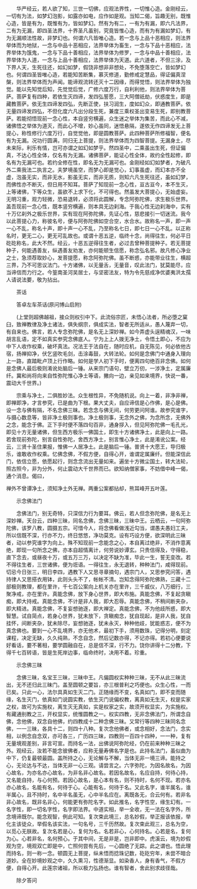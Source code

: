 <!-- { "loadSidebar": true } -->
　　华严经云，若人欲了知，三世一切佛，应观法界性，一切惟心造。金刚经云，一切有为法，如梦幻泡影，如露亦如电，应作如是观。当知二偈，旨趣无别，既惟心造，皆是有为，既惟有为，皆如梦幻。然有为有二，一有为有漏，即六凡法界，二有为无漏，即四圣法界，十界圣凡虽别，究竟皆惟心造，而有为有漏如梦幻，有为无漏顺法性故，非梦幻也。何谓六凡皆唯心造。若一念与上品十恶相应，则法界举体而为地狱，一念与中品十恶相应，法界举体为畜生，一念与下品十恶相应，法界举体为饿鬼，一念与下品十善相应，法界举体为修罗，一念与中品十善相应，法界举体为人道，一念与上品十善相应，法界举体为天道。此六道者，不但三涂，及下界人天，生死往还，如幻如梦，假饶非想非非想处，不免堕落空亡，皆如梦幻也。何谓四圣皆唯心造，若能知苦断集，慕灭修道，勤修戒定慧品，得证偏真涅槃，则法界举体而为声闻。能谛观流转还灭十二因缘，而得觉悟，则法界举体为独觉。能以先知觉后知，先觉觉后觉，广修六度万行，自利利他，则法界举体为菩萨。菩萨复有四种，若依生灭四谛，发四弘誓愿，三大阿僧祇劫，伏惑度生，即是藏教菩萨。依无生四谛发四弘，先断正使，扶习润生，度如幻众，即通教菩萨。依无量四谛发四弘，不但化度六凡出分段生死，兼度三乘权圣出变易生死，即别教菩萨。若能彻悟现前一念心性，本自竖穷横遍，众生迷之举体为集苦，而此心不减，诸佛悟之举体为道灭，而此心不增，妙心虽同，迷悟悬隔，遂依无作四谛发无上菩提心，称性修行六度万行，自觉觉他，即是圆教菩萨。此四种菩萨所修福智，便名有为无漏。况功行圆满，同归无上菩提，则法界举体而为四智菩提。无漏身土，尽未来际，利乐有情，岂可亦谓之如幻如梦乎。然四圣中，二乘虽出生死，但证偏真，不达心性全体，仅名有为无漏。诸佛菩萨，能证心性全体，故约全性起修，即名有为无漏可也。若约全修在性，即名无为无漏可也。金刚经如幻如梦者，为破凡外二乘我法二执言之。夫梦境虽空，而梦心即是觉心，幻事虽虚，而幻本亦不全虚，泡虽无实，而非无水，影虽无实，而非无质，则知六凡生死往还，虽如幻梦，而佛性亦不断灭，但日用不知耳。菩萨了知现前一念心性，亘古亘今，本不生灭，上等诸佛，下等众生，虽欲不上求下化，不可得也。然虽发大菩提心，无始虚妄。无明习重，观力轻微，恐易退转，必须将此圆解，专念阿弥陀佛，求生极乐世界。盖吾现前一念心性，既本竖穷横遍，则本具无边刹海。于我心性无边刹海中，实有十万亿刹外之极乐世界，实有现在阿弥陀佛，先证心性，慈悲接引一切迷流。我今以此菩提心力，称彼名号，便与阿弥陀佛如空合空，水合水。故称名一声，即一声一心不乱，称名十声，即十声一心不乱，乃至称名七日，即七日一心不乱。以正称名时，更无二心，更无可乱故也。或谓十恶五逆，临终十念，尚得往生，何必平日矻矻称名，此大不然。经云，十恶五逆得往生者，必过去曾种菩提种子。若无菩提种子，何能遇善友，纵遇善友劝发，亦何能顿生信愿，称念弘名邪。故凡修心净业之士，急须荐取妙心，发菩提愿，称念阿弥陀佛。虽不断惑，亦能带业往生，横超三界，乃不可思议法门。十方诸佛，以无量舌，无量音，叹此法门，犹莫能尽，应当谛信而力行之。今篁南圣河吴居士，与坚密法友，特为令先慈成净优婆夷洪太孺人请说法要，敬为拈出。

　　茶话

　　答卓左车茶话(原问博山启附)

　　(上堂则超佛越祖，接众则权引中下。此流俗宗匠，未悟心法者，所必堕之窠臼，致禅教律及净土诸法，俱失纲宗，俱成实法，智者无所适从，愚人蔑弃一切，有自来也。佛言，若人专念弥陀佛，是名无上深妙禅。如今弄虚头逞精魂汉，一味胡言乱语，定不如真实参究念佛底人。宁为上上人拨无净土，令悟土即心，不应为中下人收作权乘，破坏真法。况法王于法自在，随时应机，自无陈见，何必依他古宿，扬禅抑净，伏乞竖吹毛剑，击涂毒鼓，大转法轮。如何是念佛门中通身入理向上一路，直踏毗卢顶上行作略。如何是学人初下手时，便离四句绝百非念佛。如何是念佛人最后极则淆讹处脑后一锤。从来宗门语句，壁立万仞，一涉净土，定属廉纤。冀和尚将向来自性弥陀惟心净土等语，撇向一边，亲见如来境界，快说一番，震动大千世界。)

　　宗乘与净土，二俱胜妙法。众生根性异，不免随机说。向上一着，非净非禅，即禅即净，才言参究，已是曲为下根。果大丈夫，自应谛信是心作佛，是心是佛。设一念与佛有隔，不名念佛三昧。若念念与佛无间，何劳更问阿谁。故参究谁字，与摄心数息等，皆非净土极则事也。净土极则事，无念外之佛，为念所念，无佛外之念，能念于佛。正下手时便不落四句百非，通身拶入，但见阿弥陀佛一毛孔光，即见十方无量诸佛，但生西方极乐一佛国土，即生十方诸佛净土，此是向上一路。若舍现前弥陀，别言自性弥陀，舍西方净土，别言惟心净土，此是淆讹公案。经云，三贤十圣住果报，惟佛一人居净土。此是脑后一锤。普贤十大愿王，导归极乐，谁敢收作权乘。忆佛念佛，不假方便，自得心开，谁谓定属廉纤。但能深信此门，依信立愿，依愿起行，则念念流出无量如来。遍坐十方微尘国土，转大法轮，照古照今，非为分外，何止震动大千世界而已。欲知纳僧家事，不妨借中峰一偈，通个消息。偈曰，

禅外不曾谭净土，须知净土外无禅。两重公案都拈却，熊耳峰开五叶莲。

　　示念佛法门

　　念佛法门，别无奇特，只深信力行为要耳。佛云，若人但念弥陀佛，是名无上深妙禅。天台云，四种三昧，同名念佛，念佛三昧，三昧中王。云栖云，一句阿弥陀佛，该罗八教，圆摄五宗。可惜今人，将念佛看做浅近勾当，谓愚夫愚妇工夫，所以信既不深，行亦不力，终日悠悠，净功莫克。设有巧设方便，欲深明此三昧者，动以参究谁字为向上。殊不知现前一念能念之心，本自离过绝非，不消作意离绝，即现一句所念之佛，亦本自超情离计，何劳说妙谭玄。只贵信得及，守得稳，直下念去，或昼夜十万，或五万三万，以决定不缺为准，毕此一生，誓无变改。若不得往生者，三世诸佛，便为诳语。一得往生，永无退转，种种法门，咸得现前。切忌今日张三，明日李四，遇教下人又思寻章摘句，遇宗门人，又思参究问答，遇持律人又思搭衣用钵，此则头头不了，帐帐不清。岂知念得阿弥陀佛熟，三藏十二部极则教理，都在里许，千七百公案向上机关亦在里许，三千威仪，八万细行，三聚净戒，亦在里许。真能念佛，放下身心世界，即大布施。真能念佛，不复起贪瞋痴，即大持戒。真能念佛，不计是非人我，即大忍辱。真能念佛，不稍间断夹杂，即大精进。真能念佛，不复妄想驰逐，即大禅定。真能念佛，不为他歧所惑，即大智慧。试自简点，若身心世界，犹未放下，贪瞋痴念，犹自现起，是非人我，犹自挂怀，间断夹杂，犹未除尽，妄想驰逐，犹未永灭，种种他歧，犹能惑志，便不为真念佛也。要到一心不乱境界，亦无他术，最初下手，须用数珠，记得分明，刻定课程，决定无缺，久久纯熟，不念自念，然后记数亦得，不记亦得。若初心便要说好看话，要不著相，要学圆融自在，总是信不深，行不力。饶你讲得十二分教，下得千七百转语，皆是生死岸边事，临命终时，决用不着。珍重。

　　示念佛三昧

　　念佛三昧，名宝王三昧，三昧中王。凡偏圆权实种种三昧，无不从此三昧流出，无不还归此三昧门。盖至圆顿之要旨，亦三根普利之巧便也。众生心性，一而已矣。只此一心，法尔具真如生灭二门。正随缘而不变，名真如门，即不变而随缘，名生灭门，依真如门说圆实教，依生灭门说偏权教，离真如无生灭，权是实家之权，故可为实施权，离生灭无真如，实是权家之实，故须开权显实，为实施权。有藏通别教之三，开权显实，统惟圆教之一。权实四教，无非念佛法门，所谓念自佛，念他佛，双念自他佛，约四教成十二种念佛三昧。又常行等四种三昧同名念佛，一一三昧，各具十二，则四十八种。复次念他佛者，或念相好，念法门，念实相，以例念自念双，亦可各三，广历四三昧，四教则一百四十四种，一一种，复有无量境观差别，非言可宣。而持名一法，出佛说阿弥陀经，仍在前来种种三昧之外。观经云，汝若不能念彼佛者，应称无量寿佛名字是也。此持名法门，虽似曲为中下，仍复最顿最圆。盖所持之心，无论解与不解，当体无非一境三谛。能持之心，无论达与不达，当体无非一心三观。请尝言之。六字弥陀，为因名故名，为因心故名，为亦名亦心故名，为非名非心故名。若因名故名，名应自持，何待心持，又名能自持，与心何预。若因心故名，是心本有名，则不持时，名何不现。若亦名亦心故名，名能有名，何待于心。心能有名，何待于名。又此名字，谁半属名，谁半属心，且不持时，名中半名虽无，心中半名应在。离既各无，合云何有。若非名非心故名，既非名非心，何能更有弥陀名字。如此推名，名字性空，缘生幻有。一名字性，即一切名字性，名字即法界。中道实相，举一全收，无一法在名字外，所念境谛既尔。能念观智，例此可知。复次束此境三，总名妙假，举正报该依报，举化主该徒众，举假名该实法，一句名号，三千历然故。复次束此观三，总名为空，以觅心无朕故。复次名若是心，复何为名。名若非心，心何持名。心若是名，复何为心。心若非名，名何预心。于其中间，无是非是，岂非即中。虎溪云，境为妙假观为空，境观双亡即是中，亡照何尝有先后，一心圆绝了无踪。此之谓也。悟此理而持名，则一称一念。顿圆无上菩提，纵未悟而捻珠记数，矻矻穷年，未尝不暗合道妙。全在妙境妙观之中，久久熏习，性德渐显。如染香人，身有香气，不假方便，自得心开。此莲宗诸祖，所以极力弘扬也。谁有智者，舍此别求歧径哉。

　　除夕答问

